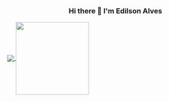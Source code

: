 <!--
**snipax/snipax** is a ✨ _special_ ✨ repository because its `README.md` (this file) appears on your GitHub profile.
-->
  <h3 align="center"> Hi there 👋 I'm Edilson Alves</h3>

<a href="https://github.com/snipax">
  <img  align="center" src="https://github-readme-stats.vercel.app/api?username=snipax&show_icons=true&include_all_commits=true&hide=contribs&theme=aura_dark" />
</a>
<a href="https://github.com/snipax?tab=repositories">
  <img height=170 align="center" src="https://github-readme-stats.vercel.app/api/top-langs/?username=snipax&layout=compact&theme=aura_dark" />
</a>
